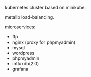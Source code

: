 kubernetes cluster based on minikube.

metallb load-balancing.

microservices:
- ftp
- nginx (proxy for phpmyadmin)
- mysql
- wordpress
- phpmyadmin
- influxdb(2.0)
- grafana
